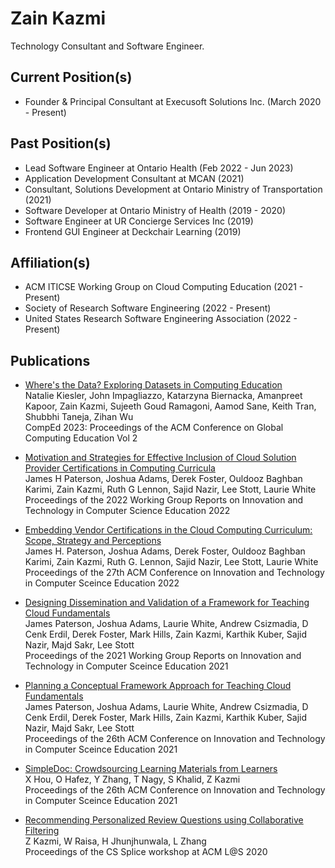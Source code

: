 # Zain Kazmi

Technology Consultant and Software Engineer. 

## Current Position(s)

- Founder & Principal Consultant at Execusoft Solutions Inc. (March 2020 - Present) 

## Past Position(s)
- Lead Software Engineer at Ontario Health (Feb 2022 - Jun 2023)
- Application Development Consultant at MCAN (2021)
- Consultant, Solutions Development at Ontario Ministry of Transportation (2021)
- Software Developer at Ontario Ministry of Health (2019 - 2020)
- Software Engineer at UR Concierge Services Inc (2019)
- Frontend GUI Engineer at Deckchair Learning (2019)

## Affiliation(s)
- ACM ITICSE Working Group on Cloud Computing Education (2021 - Present)
- Society of Research Software Engineering (2022 - Present)
- United States Research Software Engineering Association (2022 - Present)

## Publications
- [Where's the Data? Exploring Datasets in Computing Education](https://dl.acm.org/doi/10.1145/3617650.3624951)\
Natalie Kiesler, John Impagliazzo, Katarzyna Biernacka, Amanpreet Kapoor, Zain Kazmi, Sujeeth Goud Ramagoni, Aamod Sane, Keith Tran, Shubbhi Taneja, Zihan Wu \
CompEd 2023: Proceedings of the ACM Conference on Global Computing Education Vol 2

- [Motivation and Strategies for Effective Inclusion of Cloud Solution Provider Certifications in Computing Curricula](https://dl.acm.org/doi/abs/10.1145/3571785.3574128)\
James H Paterson, Joshua Adams, Derek Foster, Ouldooz Baghban Karimi, Zain Kazmi, Ruth G Lennon, Sajid Nazir, Lee Stott, Laurie White \
Proceedings of the 2022 Working Group Reports on Innovation and Technology in Computer Science Education 2022

- [Embedding Vendor Certifications in the Cloud Computing Curriculum: Scope, Strategy and Perceptions](https://dl.acm.org/doi/10.1145/3502717.3532165) \
James H. Paterson, Joshua Adams, Derek Foster, Ouldooz Baghban Karimi, Zain Kazmi, Ruth G. Lennon, Sajid Nazir, Lee Stott, Laurie White \
Proceedings of the 27th ACM Conference on Innovation and Technology in Computer Sceince Education 2022

- [Designing Dissemination and Validation of a Framework for Teaching Cloud Fundamentals](https://dl.acm.org/doi/abs/10.1145/3502870.3506569) \
James Paterson, Joshua Adams, Laurie White, Andrew Csizmadia, D Cenk Erdil, Derek Foster, Mark Hills, Zain Kazmi, Karthik Kuber, Sajid Nazir, Majd Sakr, Lee Stott \
Proceedings of the 2021 Working Group Reports on Innovation and Technology in Computer Sceince Education 2021

- [Planning a Conceptual Framework Approach for Teaching Cloud Fundamentals](https://dl.acm.org/doi/abs/10.1145/3456565.3461443) \
James Paterson, Joshua Adams, Laurie White, Andrew Csizmadia, D Cenk Erdil, Derek Foster, Mark Hills, Zain Kazmi, Karthik Kuber, Sajid Nazir, Majd Sakr, Lee Stott \
Proceedings of the 26th ACM Conference on Innovation and Technology in Computer Sceince Education	2021

- [SimpleDoc: Crowdsourcing Learning Materials from Learners](https://dl.acm.org/doi/abs/10.1145/3456565.3460069) \
X Hou, O Hafez, Y Zhang, T Nagy, S Khalid, Z Kazmi \
Proceedings of the 26th ACM Conference on Innovation and Technology in Computer Sceince Education	2021

- [Recommending Personalized Review Questions using Collaborative Filtering](https://cssplice.github.io/LAS20/proc/SPLICE_2020_LS_paper_2.pdf) \
Z Kazmi, W Raisa, H Jhunjhunwala, L Zhang \
Proceedings of the CS Splice workshop at ACM L@S 2020
